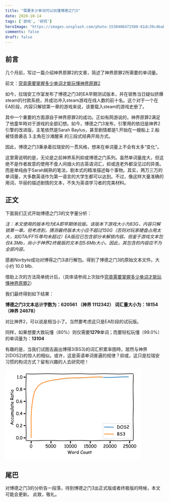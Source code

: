 ```yaml
---
title: "需要多少单词可以玩懂博德之门3"
date: 2020-10-14
tags: ['游戏', '研究']
heroImage: "https://images.unsplash.com/photo-1530406472580-81dc39c4babe?ixlib=rb-1.2.1&q=80&fm=jpg&crop=entropy&cs=tinysrgb&w=2000&fit=max&ixid=eyJhcHBfaWQiOjExNzczfQ"
comments: false
draft: false
---
```


## 前言

几个月前，写过一篇介绍神界原罪2的文章，简述了神界原罪2所需要的单词量。

前文：[究竟需要掌握多少单词才能玩懂神界原罪2](https://xhou.me/blog/dos2words/)

如今，拉瑞安工作室发布了博德之门3的EA早期测试版本，并在销售当日疑似挤爆steam的付款系统，并成功冲入steam游戏在线人数的前十名。这个对于一个在EA阶段，内容只解锁第一章的游戏来说，该要载入steam的游戏史册了。

其中一个重要的方面源自于神界原罪2的成功。正如有网游说的，神界原罪2满足了他童年時对于游戏的全部幻想。如今，博德之门3发布，引擎用的依旧是神界2引擎的改进版，主笔依然是Sarah Baylus，甚至剧情都是1.开始在一艘船上 2.船被怪兽袭击 3.主角在沙滩醒来 的三段式经典开局方式。

因此，博德之门3秉承着拉瑞安的一贯风格，想来在单词量上不会有太多“变化”。

这里需说明的是，无论是之前神界系列抑或博德之门系列。虽然单词量庞大，但这绝不是作者故意的使用不食人间烟火的古英语词汇，抑或连老外都没见过的异类。而是单纯由于Sarah娴熟的笔法，剧本式的精准描述每个事物。其实，两万三万的单词量，大多数英语作为第一语言的大学生都可以达到。不过，像这样大量准确的用词，华丽的描述剧情的文本，不失为英语学习者的完美材料。

## 正文

下面我们正式开始博德之门3的文字量分析：

*注：本文使用的版本均为EA即早期体验版。该版本下游戏大小为83G，内容只解锁第一章。但考虑到，猜测最终版本大小应不超过150G（否则对玩家硬盘占用太大，如GTA/FF15等均未超过）EA版应已包含部分未解锁内容。但鉴于游戏文本包仅4.3Mb，尚小于神界2终极版的文本包5.6Mb大小。因此，其包含的内容应不为全部内容。*

感谢*Norbyte*成功对博得之门3进行解包。得到了博德之门3的原始文本文件。大小约 10.0 Mb.

借助上次的方法简单统计后，（具体请参阅上次拙作[究竟需要掌握多少单词才能玩懂神界原罪2](https://xhou.me/blog/dos2words/)）

我们最终得到如下结果：

**博德之门3文本总计字数为：620561 （神界 1112342）
词汇量大小为：18154 （神界 24678）** 

对比神界2，可以说是相当小了。当然要考虑这只是EA阶段的试玩版。

同样，如果想要大致玩懂（80%）则仅需要**1279**单词；而要轻松玩懂（99.0%）的单词量为：**13104**

有趣的是，当我们试图去画出博得3(BS3)的词汇积累率图時，居然与神界2(DOS2)的惊人的相似。或许，这是英语单词普遍的规律？抑或，这只是拉瑞安习惯的构词方式？留有兴趣的人去研究吧！

![ratio-1](./ratio-1.png)


## 尾巴

对博德之门3的分析告一段落，待到博德之门3出正式版或者终极版的時候，本文可能会更新。
此致，敬礼。